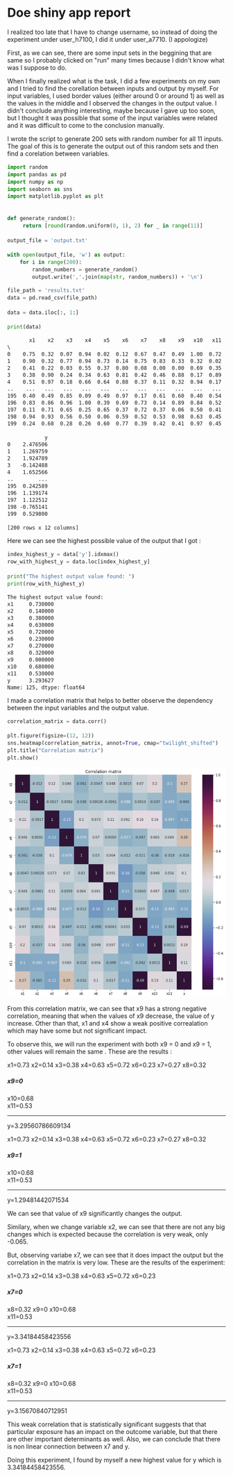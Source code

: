 # Doe shiny app report

I realized too late that I have to change username, so instead of doing the experiment under user_h7100, I did it under user_a7710. (I appologize)

First, as we can see, there are some input sets in the beggining that are same so I probably clicked on "run" many times because I didn't know what was I suppose to do.

When I finally realized what is the task, I did a few experiments on my own and I tried to find the corellation between inputs and output by myself. For input variables, I used border values (either around 0 or around 1) as well as the values in the middle and I observed the changes in the output value. I didn't conclude anything interesting, maybe because I gave up too soon, but I thought it was possible that some of the input variables were related and it was difficult to come to the conclusion manually.

I wrote the script to generate 200 sets with random number for all 11 inputs. The goal of this is to generate the output out of this random sets and then find a corelation between variables.


```python
import random
import pandas as pd
import numpy as np
import seaborn as sns
import matplotlib.pyplot as plt


def generate_random():
     return [round(random.uniform(0, 1), 2) for _ in range(11)]

output_file = 'output.txt'

with open(output_file, 'w') as output:
    for i in range(200):
        random_numbers = generate_random()
        output.write(','.join(map(str, random_numbers)) + '\n')
```


```python
file_path = 'results.txt'
data = pd.read_csv(file_path)

data = data.iloc[:, 1:]

print(data)
```

           x1    x2    x3    x4    x5    x6    x7    x8    x9   x10   x11  \
    0    0.75  0.32  0.07  0.94  0.02  0.12  0.67  0.47  0.49  1.00  0.72   
    1    0.90  0.32  0.77  0.94  0.73  0.14  0.75  0.83  0.33  0.32  0.02   
    2    0.41  0.22  0.03  0.55  0.37  0.80  0.08  0.00  0.00  0.69  0.35   
    3    0.38  0.90  0.24  0.34  0.63  0.81  0.42  0.46  0.88  0.17  0.89   
    4    0.51  0.97  0.18  0.66  0.64  0.88  0.37  0.11  0.32  0.94  0.17   
    ..    ...   ...   ...   ...   ...   ...   ...   ...   ...   ...   ...   
    195  0.40  0.49  0.85  0.09  0.49  0.97  0.17  0.61  0.60  0.40  0.54   
    196  0.83  0.86  0.96  1.00  0.39  0.69  0.73  0.14  0.89  0.84  0.52   
    197  0.11  0.71  0.65  0.25  0.65  0.37  0.72  0.37  0.06  0.50  0.41   
    198  0.94  0.93  0.56  0.50  0.06  0.59  0.52  0.53  0.98  0.63  0.45   
    199  0.24  0.68  0.28  0.26  0.60  0.77  0.39  0.42  0.41  0.97  0.45   
    
                y  
    0    2.476506  
    1    1.269759  
    2    1.924789  
    3   -0.142488  
    4    1.652566  
    ..        ...  
    195  0.242589  
    196  1.139174  
    197  1.122512  
    198 -0.765141  
    199  0.529800  
    
    [200 rows x 12 columns]


Here we can see the highest possible value of the output that I got :


```python
index_highest_y = data['y'].idxmax()
row_with_highest_y = data.loc[index_highest_y]

print("The highest output value found: ")
print(row_with_highest_y)
```

    The highest output value found: 
    x1     0.730000
    x2     0.140000
    x3     0.380000
    x4     0.630000
    x5     0.720000
    x6     0.230000
    x7     0.270000
    x8     0.320000
    x9     0.000000
    x10    0.680000
    x11    0.530000
    y      3.293627
    Name: 125, dtype: float64


I made a correlation matrix that helps to better observe the dependency between the input variables and the output value.


```python
correlation_matrix = data.corr()

plt.figure(figsize=(12, 12))
sns.heatmap(correlation_matrix, annot=True, cmap="twilight_shifted")
plt.title("Correlation matrix")
plt.show()
```


    
![Matrix](../data/output_10_0.png)
 


From this correlation matrix, we can see that x9 has a strong negative correlation, meaning that when the values of x9 decrease, the value of y increase. Other than that, x1 and x4 show a weak positive correalation which may have some but not significant impact.

To observe this, we will run the experiment with both x9 = 0 and x9 = 1, other values will remain the same . These are the results : 

x1=0.73	
x2=0.14	
x3=0.38	
x4=0.63	
x5=0.72	
x6=0.23	
x7=0.27	
x8=0.32	
##### x9=0	
x10=0.68	
x11=0.53
_______________
y=3.29560786609134


x1=0.73	
x2=0.14	
x3=0.38	
x4=0.63	
x5=0.72	
x6=0.23	
x7=0.27	
x8=0.32	
##### x9=1
x10=0.68	
x11=0.53
_______________
y=1.29481442071534

We can see that value of x9 significantly changes the output.

Similary, when we change variable x2, we can see that there are not any big changes which is expected because the correlation is very weak, only -0.065.

But, observing variabe x7, we can see that it does impact the output but the correlation in the matrix is very low. These are the results of the experiment:

x1=0.73	
x2=0.14	
x3=0.38	
x4=0.63	
x5=0.72	
x6=0.23	
##### x7=0
x8=0.32	
x9=0
x10=0.68	
x11=0.53
_______________
y=3.34184458423556


x1=0.73	
x2=0.14	
x3=0.38	
x4=0.63	
x5=0.72	
x6=0.23	
##### x7=1
x8=0.32	
x9=0
x10=0.68	
x11=0.53
_______________
y=3.15670840712951

This weak correlation that is statistically significant suggests that that particular exposure has an impact on the outcome variable, but that there are other important determinants as well. Also, we can conclude that there is non linear connection between x7 and y.

Doing this experiment, I found by myself a new highest value for y which is 3.34184458423556.




```python

```
